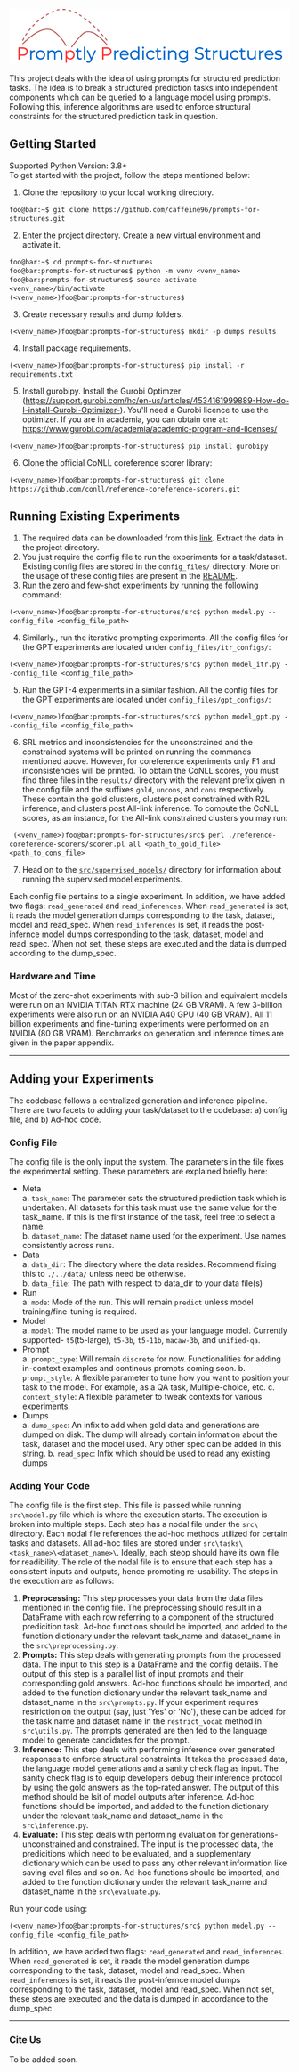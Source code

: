 ![Promptly Predicting Structures](https://github.com/utahnlp/prompts-for-structures/blob/dev_basline/logo.png)

This project deals with the idea of using prompts for structured prediction tasks. The idea is to break a structured prediction tasks into independent components which can be queried to a language model using prompts. Following this, inference algorithms are used to enforce structural constraints for the structured prediction task in question.

## Getting Started 
Supported Python Version: 3.8+<br>
To get started with the project, follow the steps mentioned below:
1. Clone the repository to your local working directory.
  ```console
  foo@bar:~$ git clone https://github.com/caffeine96/prompts-for-structures.git
  ```
2. Enter the project directory. Create a new virtual environment and activate it.
  ```console
  foo@bar:~$ cd prompts-for-structures
  foo@bar:prompts-for-structures$ python -m venv <venv_name>
  foo@bar:prompts-for-structures$ source activate <venv_name>/bin/activate
  (<venv_name>)foo@bar:prompts-for-structures$
  ```
3. Create necessary results and dump folders.
  ```console
  (<venv_name>)foo@bar:prompts-for-structures$ mkdir -p dumps results
  ```
4. Install package requirements.
  ```console
  (<venv_name>)foo@bar:prompts-for-structures$ pip install -r requirements.txt
  ```
5. Install gurobipy. Install the Gurobi Optimzer (https://support.gurobi.com/hc/en-us/articles/4534161999889-How-do-I-install-Gurobi-Optimizer-). You'll need a Gurobi licence to use the optimizer. If you are in academia, you can obtain one at: https://www.gurobi.com/academia/academic-program-and-licenses/
  ```console
  (<venv_name>)foo@bar:prompts-for-structures$ pip install gurobipy
  ```
6. Clone the official CoNLL coreference scorer library:
  ```console
  (<venv_name>)foo@bar:prompts-for-structures$ git clone https://github.com/conll/reference-coreference-scorers.git
  ```
 
## Running Existing Experiments
1. The required data can be downloaded from this [link](https://drive.google.com/file/d/1-xF1UFClkNdQti0bnKoKPQDyL3OOn1tH/view?usp=sharing). Extract the data in the project directory.
2. You just require the config file to run the experiments for a task/dataset. Existing config files are stored in the `config_files/` directory. More on the usage of these config files are present in the [README](https://github.com/utahnlp/prompts-for-structures/blob/main/config_files/README.md).
3. Run the zero and few-shot experiments by running the following command:
  ``` console
  (<venv_name>)foo@bar:prompts-for-structures/src$ python model.py --config_file <config_file_path>
  ```
4. Similarly., run the iterative prompting experiments. All the config files for the GPT experiments are located under `config_files/itr_configs/`:
  ``` console
  (<venv_name>)foo@bar:prompts-for-structures/src$ python model_itr.py --config_file <config_file_path>
  ```
5. Run the GPT-4 experiments in a similar fashion. All the config files for the GPT experiments are located under `config_files/gpt_configs/`:
  ``` console
  (<venv_name>)foo@bar:prompts-for-structures/src$ python model_gpt.py --config_file <config_file_path>
  ```
6. SRL metrics and inconsistencies for the unconstrained and the constrained systems will be printed on running the commands mentioned above. However, for coreference experiments only F1 and inconsistencies will be printed. To obtain the CoNLL scores, you must find three files in the `results/` directory with the relevant prefix given in the config file and the suffixes `gold`, `uncons`, and `cons` respectively. These contain the gold clusters, clusters post constrained with R2L inference, and clusters post All-link inference. To compute the CoNLL scores, as an instance, for the All-link constrained clusters you may run:
 ``` console
  (<venv_name>)foo@bar:prompts-for-structures/src$ perl ./reference-coreference-scorers/scorer.pl all <path_to_gold_file> <path_to_cons_file>
  ```

7. Head on to the [`src/supervised_models/`](https://github.com/utahnlp/prompts-for-structures/tree/main/src/supervised_models) directory for information about running the supervised model experiments.


Each config file pertains to a single experiment. In addition, we have added two flags: `read_generated` and `read_inferences`. When `read_generated` is set, it reads the model generation dumps corresponding to the task, dataset, model and read_spec. When `read_inferences` is set, it reads the post-infernce model dumps corresponding to the task, dataset, model and read_spec. When not set, these steps are executed and the data is dumped according to the dump_spec.

### Hardware and Time
Most of the zero-shot experiments with sub-3 billion and equivalent models were run on an NVIDIA TITAN RTX machine (24 GB VRAM). A few 3-billion experiments were also run on an NVIDIA A40 GPU (40 GB VRAM). All 11 billion experiments and fine-tuning experiments were performed on an NVIDIA (80 GB VRAM). Benchmarks on generation and inference times are given in the paper appendix.



---
## Adding your Experiments

The codebase follows a centralized generation and inference pipeline. There are two facets to adding your task/dataset to the codebase: a) config file, and b) Ad-hoc code.
### Config File
The config file is the only input the system. The parameters in the file fixes the experimental setting. These parameters are explained briefly here:
- Meta<br>
  a. `task_name`: The parameter sets the structured prediction task which is undertaken. All datasets for this task must use the same value for the   task_name. If this is the first instance of the task, feel free to select a name.<br>
  b. `dataset_name`: The dataset name used for the experiment. Use names consistently across runs.
- Data<br>
  a. `data_dir`: The directory where the data resides. Recommend fixing this to `./../data/` unless need be otherwise.<br>
  b. `data_file`: The path with respect to data_dir to your data file(s)
- Run<br>
  a. `mode`: Mode of the run. This will remain `predict` unless model training/fine-tuning is required.
- Model<br>
  a. `model`: The model name to be used as your language model. Currently supported- `t5`(t5-large), `t5-3b`, `t5-11b`, `macaw-3b`, and `unified-qa`.
- Prompt <br>
  a. `prompt_type`: Will remain `discrete` for now. Functionalities for adding in-context examples and continous prompts coming soon.
  b. `prompt_style`: A flexible parameter to tune how you want to position your task to the model. For example, as a QA task, Multiple-choice, etc.
  c. `context_style`: A flexible parameter to tweak contexts for various experiments.
- Dumps <br>
  a. `dump_spec`: An infix to add when gold data and generations are dumped on disk. The dump will already contain information about the task, dataset and the model used. Any other spec can be added in this string.
  b. `read_spec`: Infix which should be used to read any existing dumps

### Adding Your Code
The config file is the first step. This file is passed while running `src\model.py` file which is where the execution starts. The execution is broken into multiple steps. Each step has a nodal file under the `src\` directory. Each nodal file references the ad-hoc methods utilized for certain tasks and datasets. All ad-hoc files are stored under `src\tasks\<task_name>\<dataset_name>\`. Ideally, each steop should have its own file for readibility. The role of the nodal file is to ensure that each step has a consistent inputs and outputs, hence promoting re-usability. The steps in the execution are as follows:
1. **Preprocessing:** This step processes your data from the data files mentioned in the config file. The preprocessing should result in a DataFrame with each row referring to a component of the structured predicition task. Ad-hoc functions should be imported, and added to the function dictionary under the relevant task_name and dataset_name in the `src\preprocessing.py`.
2. **Prompts:** This step deals with generating prompts from the processed data. The input to this step is a DataFrame and the config details. The output of this step is a parallel list of input prompts and their corresponding gold answers. Ad-hoc functions should be imported, and added to the function dictionary under the relevant task_name and dataset_name in the `src\prompts.py`. If your experiment requires restriction on the output (say, just 'Yes' or 'No'), these can be added for the task name and dataset name in the `restrict_vocab` method in `src\utils.py`. The prompts generated are then fed to the language model to generate candidates for the prompt.
3. **Inference:** This step deals with performing inference over generated responses to enforce structural constraints. It takes the processed data, the language model generations and a sanity check flag as input. The sanity check flag is to equip developers debug their inference protocol by using the gold answers as the top-rated answer. The output of this method should be lsit of model outputs after inference. Ad-hoc functions should be imported, and added to the function dictionary under the relevant task_name and dataset_name in the `src\inference.py`.
4. **Evaluate:** This step deals with performing evaluation for generations- unconstrained and constrained. The input is the processed data, the predicitions which need to be evaluated, and a supplementary dictionary which can be used to pass any other relevant information like saving eval files and so on. Ad-hoc functions should be imported, and added to the function dictionary under the relevant task_name and dataset_name in the `src\evaluate.py`.

Run your code using: 
```console 
(<venv_name>)foo@bar:prompts-for-structures/src$ python model.py --config_file <config_file_path> 
```
In addition, we have added two flags: `read_generated` and `read_inferences`. When `read_generated` is set, it reads the model generation dumps corresponding to the task, dataset, model and read_spec. When `read_inferences` is set, it reads the post-infernce model dumps corresponding to the task, dataset, model and read_spec. When not set, these steps are executed and the data is dumped in accordance to the dump_spec.


---
### Cite Us
To be added soon.
